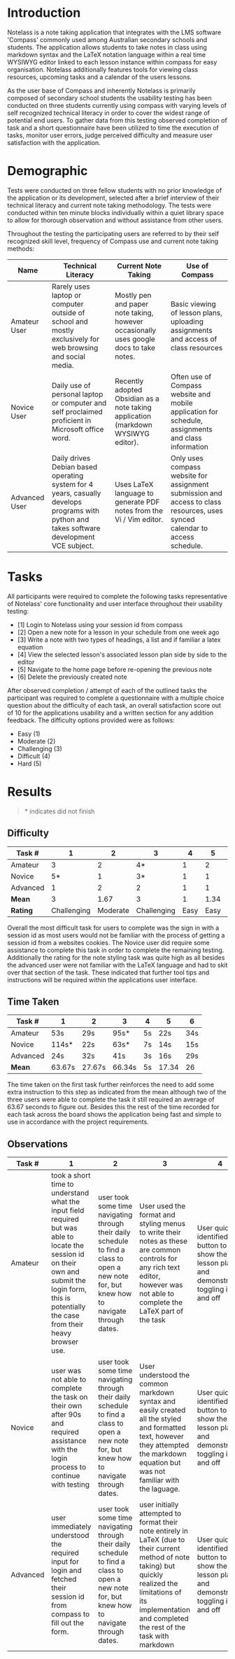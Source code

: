 # Introduction
Notelass is a note taking application that integrates with the LMS software 'Compass' commonly used among Australian secondary schools and students. The application allows students to take notes in class using markdown syntax and the LaTeX notation language within a real time WYSIWYG editor linked to each lesson instance within compass for easy organisation. Notelass additionally features tools for viewing class resources, upcoming tasks and a calendar of the users lessons.

As the user base of Compass and inherently Notelass is primarily composed of secondary school students the usability testing has been conducted on three students currently using compass with varying levels of self recognized technical literacy in order to cover the widest range of potential end users. To gather data from this testing observed completion of task and a short questionnaire have been utilized to time the execution of tasks, monitor user errors, judge perceived difficulty and measure user satisfaction with the application.
# Demographic
Tests were conducted on three fellow students with no prior knowledge of the application or its development, selected after a brief interview of their technical literacy and current note taking methodology. The tests were conducted within ten minute blocks individually within a quiet library space to allow for thorough observation and without assistance from other users.

Throughout the testing the participating users are referred to by their self recognized skill level, frequency of Compass use and current note taking methods:

| Name          | Technical Literacy                                                                                                                         | Current Note Taking                                                                    | Use of Compass                                                                                                              |
| ------------- | ------------------------------------------------------------------------------------------------------------------------------------------ | -------------------------------------------------------------------------------------- | --------------------------------------------------------------------------------------------------------------------------- |
| Amateur User  | Rarely uses laptop or computer outside of school and mostly exclusively for web browsing and social media.                                 | Mostly pen and paper note taking, however occasionally uses google docs to take notes. | Basic viewing of lesson plans, uploading assignments and access of class resources                                          |
| Novice User   | Daily use of personal laptop or computer and self proclaimed proficient in Microsoft office word.                                          | Recently adopted Obsidian as a note taking application (markdown WYSIWYG editor).      | Often use of Compass website and mobile application for schedule, assignments and class information                         |
| Advanced User | Daily drives Debian based operating system for 4 years, casually develops programs with python and takes software development VCE subject. | Uses LaTeX language to generate PDF notes from the Vi / Vim editor.                    | Only uses compass website for assignment submission and access to class resources, uses synced calendar to access schedule. |
# Tasks
All participants were required to complete the following tasks representative of Notelass' core functionality and user interface throughout their usability testing:
- \[1] Login to Notelass using your session id from compass
- \[2] Open a new note for a lesson in your schedule from one week ago
- \[3] Write a note with two types of headings, a list and if familiar a latex equation
- \[4] View the selected lesson's associated lesson plan side by side to the editor
- \[5] Navigate to the home page before re-opening the previous note
- \[6] Delete the previously created note 

After observed completion / attempt of each of the outlined tasks the participant was required to complete a questionnaire with a multiple choice question about the difficulty of each task, an overall satisfaction score out of 10 for the applications usability and a written section for any addition feedback. The difficulty options provided were as follows:
- Easy (1)
- Moderate (2)
- Challenging (3)
- Difficult (4)
- Hard (5)
# Results
> \* indicates did not finish
## Difficulty

| Task #     | 1           | 2        | 3           | 4    | 5    | 6        |
| ---------- | ----------- | -------- | ----------- | ---- | ---- | -------- |
| Amateur    | 3           | 2        | 4*          | 1    | 2    | 2        |
| Novice     | 5*          | 1        | 3*          | 1    | 1    | 1        |
| Advanced   | 1           | 2        | 2           | 1    | 1    | 2        |
| **Mean**   | 3           | 1.67     | 3           | 1    | 1.34 | 1.67     |
| **Rating** | Challenging | Moderate | Challenging | Easy | Easy | Moderate |
Overall the most difficult task for users to complete was the sign in with a session id as most users would not be familiar with the process of getting a session id from a websites cookies. The Novice user did require some assistance to complete this task in order to complete the remaining testing. Additionally the rating for the note styling task was quite high as all besides the advanced user were not familiar with the LaTeX language and had to skit over that section of the task. These indicated that further tool tips and instructions will be required within the applications user interface.
## Time Taken

| Task #   | 1      | 2      | 3      | 4   | 5     | 6   |
| -------- | ------ | ------ | ------ | --- | ----- | --- |
| Amateur  | 53s    | 29s    | 95s*   | 5s  | 22s   | 34s |
| Novice   | 114s*  | 22s    | 63s*   | 7s  | 14s   | 15s |
| Advanced | 24s    | 32s    | 41s    | 3s  | 16s   | 29s |
| **Mean** | 63.67s | 27.67s | 66.34s | 5s  | 17.34 | 26  |
The time taken on the first task further reinforces the need to add some extra instruction to this step as indicated from the mean although two of the three users were able to complete the task it still required an average of 63.67 seconds to figure out. Besides this the rest of the time recorded for each task across the board shows the application being fast and simple to use in accordance with the project requirements. 
## Observations

| Task #   | 1                                                                                                                                                                                                      | 2                                                                                                                                           | 3                                                                                                                                                                                                                        | 4                                                                                                  | 5                                                                                                                       | 6                                                                                     |
| -------- | ------------------------------------------------------------------------------------------------------------------------------------------------------------------------------------------------------ | ------------------------------------------------------------------------------------------------------------------------------------------- | ------------------------------------------------------------------------------------------------------------------------------------------------------------------------------------------------------------------------ | -------------------------------------------------------------------------------------------------- | ----------------------------------------------------------------------------------------------------------------------- | ------------------------------------------------------------------------------------- |
| Amateur  | took a short time to understand what the input field required but was able to locate the session id on their own and submit the login form, this is potentially the case from their heavy browser use. | user took some time navigating through their daily schedule to find a class to open a new note for, but knew how to navigate through dates. | User used the format and styling menus to write their notes as these are common controls for any rich text editor, however was not able to complete the LaTeX part of the task                                           | User quickly identified the button to show the lesson plan and demonstrated toggling it on and off | User intuitively understood the navigation required to complete the task but took some extra time due to slow movements | the user took some time looking around the menus, glossing over the delete button man |
| Novice   | user was not able to complete the task on their own after 90s and required assistance with the login process to continue with testing                                                                  | user took some time navigating through their daily schedule to find a class to open a new note for, but knew how to navigate through dates. | User understood the common markdown syntax and easily created all the styled and formatted text, however they attempted the markdown equation but was not familiar with the laguage.                                     | User quickly identified the button to show the lesson plan and demonstrated toggling it on and off | User quickly understood the task and navigated between the home screen and the task on the recently opened side panel   |                                                                                       |
| Advanced | user immediately understood the required input for login and fetched their session id from compass to fill out the form.                                                                               | user took some time navigating through their daily schedule to find a class to open a new note for, but knew how to navigate through dates. | user initially attempted to format their note entirely in LaTeX (due to their current method of note taking) but quickly realized the limitations of its implementation and completed the rest of the task with markdown | User quickly identified the button to show the lesson plan and demonstrated toggling it on and off | User quickly understood the task and navigated between the home screen and the task in the home page                    |                                                                                       |


